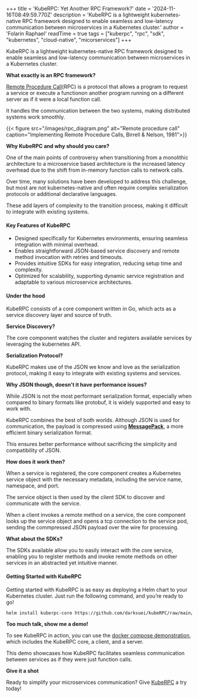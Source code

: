 +++
title = 'KubeRPC: Yet Another RPC Framework?'
date = '2024-11-16T08:49:59.770Z'
description = 'KubeRPC is a lightweight kubernetes-native RPC framework designed to enable seamless and low-latency communication between microservices in a Kubernetes cluster.'
author = 'Folarin Raphael'
readTime = true
tags = ["kuberpc", "rpc", "sdk", "kubernetes", "cloud-native", "micorservices"]
+++

KubeRPC is a lightweight kubernetes-native RPC framework designed to enable seamless and low-latency communication between microservices in a Kubernetes cluster.

**What exactly is an RPC framework?**

[Remote Procedure Call](https://www.ibm.com/docs/en/aix/7.3?topic=concepts-remote-procedure-call)(RPC) is a  protocol that allows a program to request a service or execute a functionon another program running on a different server as if it were a local function call.

It handles the communication between the two systems, making distributed systems work smoothly.

{{< figure src="/images/rpc_diagram.png" alt="Remote procedure call" caption="Implementing Remote Procedure Calls, Birrell & Nelson, 1981">}}

**Why KubeRPC and why should you care?**

One of the main points of controversy when transitioning from a monolithic architecture to a microservice based architecture is the increased latency overhead due to the shift from in-memory function calls to network calls.

Over time, many solutions have been developed to address this challenge, but most are not kubernetes-native and often require complex serialization protocols or additional declarative languages.

These add layers of complexity to the transition process, making it difficult to integrate with existing systems.

#### Key Features of KubeRPC

- Designed specifically for Kubernetes environments, ensuring seamless integration with minimal overhead.
- Enables straightforward JSON-based service discovery and remote method invocation with retries and timeouts.
- Provides intuitive SDKs for easy integration, reducing setup time and complexity.
- Optimized for scalability, supporting dynamic service registration and adaptable to various microservice architectures.


#### Under the hood

KubeRPC consists of a core component written in Go, which acts as a service discovery layer and source of truth.

**Service Discovery?**

The core component watches the cluster and registers available services by leveraging the kubernetes API.

**Serialization Protocol?**

KubeRPC makes use of the JSON we know and love as the serialization protocol, making it easy to integrate with existing systems and services.

**Why JSON though, doesn't it have performance issues?**

While JSON is not the most performant serialization format, especially when compared to binary formats like protobuf, it is widely supported and easy to work with.

KubeRPC combines the best of both worlds. Although JSON is used for communication, the payload is compressed using **[MessagePack](https://msgpack.org/index.html)**, a more efficient binary serialization format.

This ensures better performance without sacrificing the simplicity and compatibility of JSON.

**How does it work then?**

When a service is registered, the core component creates a Kubernetes service object with the necessary metadata, including the service name, namespace, and port.

The service object is then used by the client SDK to discover and communicate with the service.

When a client invokes a remote method on a service, the core component looks up the service object and opens a tcp connection to the service pod, sending the commpressed JSON payload over the wire for processing.

**What about the SDKs?**

The SDKs available allow you to easily interact with the core service, enabling you to register methods and invoke remote methods on other services in an abstracted yet intuitive manner.

#### Getting Started with KubeRPC

Getting started with KubeRPC is as easy as deploying a Helm chart to your Kubernetes cluster. Just run the following command, and you’re ready to go!

```bash
helm install kuberpc-core https://github.com/darksuei/kubeRPC/raw/main/helm_chart/kuberpc-core-0.1.0.tgz --namespace <your-namespace> -f /path/to/custom-values.yaml
```

**Too much talk, show me a demo!**

To see KubeRPC in action, you can use the [docker compose demonstration](https://github.com/darksuei/kubeRPC-node-demo/blob/main/docker-compose.yaml), which includes the KubeRPC core, a client, and a server.

This demo showcases how KubeRPC facilitates seamless communication between services as if they were just function calls.

**Give it a shot**

Ready to simplify your microservices communication? Give [KubeRPC](https://github.com/darksuei/kubeRPC) a try today!
